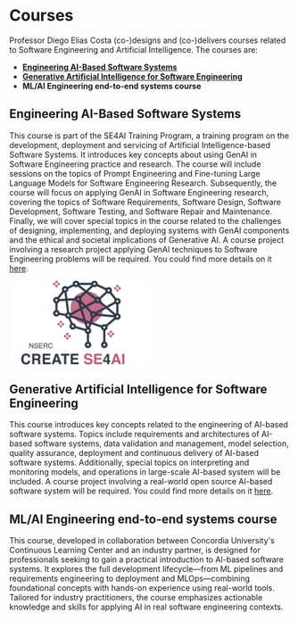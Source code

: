 # Courses


Professor Diego Elias Costa (co-)designs and (co-)delivers courses related to Software Engineering and Artificial Intelligence. The courses are:

- [**Engineering AI-Based Software Systems**](https://github.com/create-se4ai/engineering-ai-systems-course)
- [**Generative Artificial Intelligence for Software Engineering**](https://github.com/REALISELab/GenAI4SE-course)
- **ML/AI Engineering end-to-end systems course**

## Engineering AI-Based Software Systems

This course is part of the SE4AI Training Program, a training program on the development, deployment and servicing of Artificial Intelligence-based Software Systems. It introduces key concepts about using GenAI in Software Engineering practice and research. The course will include sessions on the topics of Prompt Engineering and Fine-tuning Large Language Models for Software Engineering Research. Subsequently, the course will focus on applying GenAI in Software Engineering research, covering the topics of Software Requirements, Software Design, Software Development, Software Testing, and Software Repair and Maintenance. Finally, we will cover special topics in the course related to the challenges of designing, implementing, and deploying systems with GenAI components and the ethical and societal implications of Generative AI. A course project involving a research project applying GenAI techniques to Software Engineering problems will be required.
You could find more details on it [here](https://github.com/create-se4ai/engineering-ai-systems-course).

<img src="../../static/img/se4ai-logo.png" alt="SE4AI Logo" width="50%">


## Generative Artificial Intelligence for Software Engineering

This course introduces key concepts related to the engineering of AI-based software systems. Topics include requirements and architectures of AI-based software systems, data validation and management, model selection, quality assurance, deployment and continuous delivery of AI-based software systems. Additionally, special topics on interpreting and monitoring models, and operations in large-scale AI-based system will be included. A course project involving a real-world open source AI-based software system will be required.
You could find more details on it [here](https://github.com/REALISELab/GenAI4SE-course).

## ML/AI Engineering end-to-end systems course

This course, developed in collaboration between Concordia University's Continuous Learning Center and an industry partner, is designed for professionals seeking to gain a practical introduction to AI-based software systems. It explores the full development lifecycle—from ML pipelines and requirements engineering to deployment and MLOps—combining foundational concepts with hands-on experience using real-world tools. Tailored for industry practitioners, the course emphasizes actionable knowledge and skills for applying AI in real software engineering contexts.